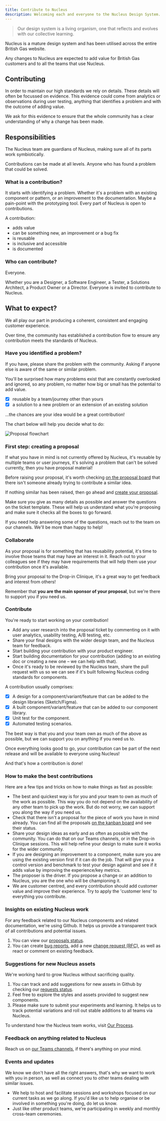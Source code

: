 ```yaml
---
title: Contribute to Nucleus
description: Welcoming each and everyone to the Nucleus Design System.
---
```


> Our design system is a living organism, one that reflects and evolves with our collective learning.

Nucleus is a mature design system and has been utilised across the entire British Gas website.

Any changes to Nucleus are expected to add value for British Gas customers and to all the teams that use Nucleus.

## Contributing

In order to maintain our high standards we rely on details. These details will often be focussed on evidence. This evidence could come from analytics or observations during user testing, anything that identifies a problem and with the outcome of adding value.

We ask for this evidence to ensure that the whole community has a clear understanding of why a change has been made.

## Responsibilities

The Nucleus team are guardians of Nucleus, making sure all of its parts work symbiotically.

Contributions can be made at all levels. Anyone who has found a problem that could be solved.

### What is a contribution?

It starts with identifying a problem. Whether it's a problem with an existing component or pattern, or an improvement to the documentation. Maybe a pain-point with the prototyping tool. Every part of Nucleus is open to contributions.

A contribution:

- adds value
- can be something new, an improvement or a bug fix
- is reusable
- is inclusive and accessible
- is documented

### Who can contribute?

Everyone.

Whether you are a Designer, a Software Engineer, a Tester, a Solutions Architect, a Product Owner or a Director. Everyone is invited to contribute to Nucleus.

## What to expect?

We all play our part in producing a coherent, consistent and engaging customer experience.

Over time, the community has established a contribution flow to ensure any contribution meets the standards of Nucleus.

### Have you identified a problem?

If you have, please share the problem with the community. Asking if anyone else is aware of the same or similar problem.

You'll be surprised how many problems exist that are constantly overlooked and ignored, so any problem, no matter how big or small has the potential to add value.

- [x] reusable by a team/journey other than yours
- [x] a solution to a new problem or an extension of an existing solution

...the chances are your idea would be a great contribution!

The chart below will help you decide what to do:

![Proposal flowchart](https://user-images.githubusercontent.com/7914977/174999247-aa2e7367-f0c8-43bb-8945-226e5cfe9561.png "Proposal flowchart")

### First step: creating a proposal

If what you have in mind is not currently offered by Nucleus, it's reusable by multiple teams or user journeys, it's solving a problem that can't be solved currently, then you have proposal material!

Before raising your proposal, it's worth checking [on the proposal board](https://github.com/ConnectedHomes/nucleus/projects/6) that there isn't someone already trying to contribute a similar idea.

If nothing similar has been raised, then go ahead and [create your proposal](https://github.com/ConnectedHomes/nucleus/issues/new?assignees=&labels=RFC,+draft&template=b--request-a-change.md&title=[RFC]+Title+of+the+request).

Make sure you give as many details as possible and answer the questions on the ticket template. These will help us understand what you're proposing and make sure it checks all the boxes to go forward.

If you need help answering some of the questions, reach out to the team on our channels. We'll be more than happy to help!

### Collaborate

As your proposal is for something that has reusability potential, it's time to involve those teams that may have an interest in it. Reach out to your colleagues see if they may have requirements that will help them use your contribution once it's available.

Bring your proposal to the Drop-in Clinique, it's a great way to get feedback and interest from others!

Remember that **you are the main sponsor of your proposal**, but we're there to support you if you need us.

### Contribute

You're ready to start working on your contribution!

- Add any user research into the proposal ticket by commenting on it with user analytics, usability testing, A/B testing, etc.
- Share your final designs with the wider design team, and the Nucleus team for feedback.
- Start building your contribution with your product engineer.
- Start building documentation for your contribution (adding to an existing doc or creating a new one – we can help with that).
- Once it's ready to be reviewed by the Nucleus team, share the pull request with us so we can see if it's built following Nucleus coding standards for components.

A contribution usually comprises:

- [x] A design for a component/variant/feature that can be added to the design libraries (Sketch/Figma).
- [x] A built component/variant/feature that can be added to our component library.
- [x] Unit test for the component.
- [x] Automated testing scenarios.

The best way is that you and your team own as much of the above as possible, but we can support you on anything if you need us to.

Once everything looks good to go, your contribution can be part of the next release and will be available to everyone using Nucleus!

And that's how a contribution is done!

### How to make the best contributions

Here are a few tips and tricks on how to make things as fast as possible:

- The best and quickest way is for you and your team to own as much of the work as possible. This way you do not depend on the availability of any other team to pick up the work. But do not worry, we can support you along the way if you need us.
- Check that there isn't a proposal for the piece of work you have in mind already. You can find all the proposals [on the kanban board](https://github.com/ConnectedHomes/nucleus/projects/6) and see their status.
- Share your design ideas as early and as often as possible with the community. You can do that on our Teams channels, or in the Drop-in Clinique sessions. This will help refine your design to make sure it works for the wider community.
- If you are designing an improvement to a component, make sure you are using the existing version first if it can do the job. That will give you a control version and benchmark to test your design against and see if it adds value by improving the experience/key metrics.
- The proposer is the driver. If you propose a change or an addition to Nucleus, you are the one who will be championing it.
- We are customer centred, and every contribution should add customer value and improve their experience. Try to apply the 'customer lens' to everything you contribute.

### Insights on existing Nucleus work

For any feedback related to our Nucleus components and related documentation, we're using Github. It helps us provide a transparent track of all contributions and potential issues.

1. You can view our [proposals status](https://github.com/ConnectedHomes/nucleus/projects/6).
2. You can create [bug reports](https://github.com/ConnectedHomes/nucleus/issues/new?assignees=&labels=Bug&template=a--bug-report.md&title=[bug]%20[ns-COMPONENT]), add a new [change request (RFC)](https://github.com/ConnectedHomes/nucleus/issues/new?assignees=&labels=RFC,+draft&template=b--request-a-change.md&title=[RFC]+Title+of+the+request), as well as react or comment on existing feedback.

### Suggestions for new Nucleus assets

We're working hard to grow Nucleus without sacrificing quality.

1. You can track and add suggestions for new assets in Github by checking our [requests status](https://github.com/ConnectedHomes/nucleus/projects/6).
2. Feel free to explore the styles and assets provided to suggest new components.
3. Please make sure to submit your experiments and learning. It helps us to track potential variations and roll out stable additions to all teams via Nucleus.

To understand how the Nucleus team works, visit [Our Process](getting-started/our-process.md).

### Feedback on anything related to Nucleus

Reach us on [our Teams channels](https://teams.microsoft.com/l/team/19%3ac806c8b36aec4218ae469b1d0ff6a4c3%40thread.tacv2/conversations?groupId=1f9c2411-216b-42a8-9bb0-c51f28ff5071&tenantId=a603898f-7de2-45ba-b67d-d35fb519b2cf), if there's anything on your mind.

### Events and updates

We know we don't have all the right answers, that's why we want to work with you in person, as well as connect you to other teams dealing with similar issues.

- We help to host and facilitate sessions and workshops focused on our current tasks as we go along. If you'd like us to help organise or be involved in something you're doing, do let us know.
- Just like other product teams, we're participating in weekly and monthly cross-team ceremonies.
